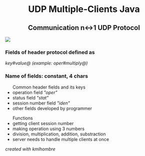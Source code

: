 <h1 align="center"> UDP Multiple-Clients Java </h1>
<h2  align="center" >Communication n↔1 UDP Protocol </h2>

<div style="margin: 0 auto; width: 1000px">
  <img src="http://endlessicons.com/wp-content/uploads/2014/11/wifi-icon-2-214x214.png">
</div>

<h3>Fields of header protocol defined as </h3><i>key#value@ (example: oper#multiply@)</i>

<h3>Name of fields: constant, 4 chars</h3>

<ul>Common header fields and its keys
<li>operation field <i>"oper"</i></li>
<li>status field <i>"stat"</i></li>
<li>session number field <i>"iden" </i></li>
<li>other fields developed by programmer</li>
</ul>

<ul>Functions
<li>getting client session number</li>
<li>making operation using 3 numbers</li>
<li>division, multiplication, addition, substraction</li>
<li>server needs to handle multiple clients at once</li>
</ul>
<p font size="6"><i>created with kmlhombre</i></p>
